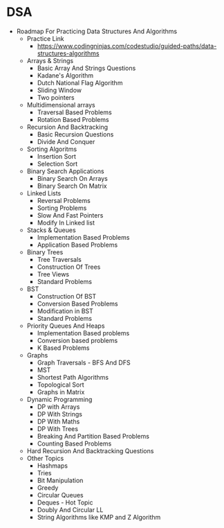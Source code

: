 # DSA
- Roadmap For Practicing Data Structures And Algorithms
    - Practice Link
        - https://www.codingninjas.com/codestudio/guided-paths/data-structures-algorithms
    - Arrays & Strings
        - Basic Array And Strings Questions
        - Kadane's Algorithm
        - Dutch National Flag Algorithm
        - Sliding Window
        - Two pointers
    - Multidimensional arrays
        - Traversal Based Problems
        - Rotation Based Problems
    - Recursion And Backtracking
        - Basic Recursion Questions
        - Divide And Conquer
    - Sorting Algoritms
        - Insertion Sort
        - Selection Sort
    - Binary Search Applications
        - Binary Search On Arrays
        - Binary Search On Matrix
    - Linked Lists
        - Reversal Problems
        - Sorting Problems
        - Slow And Fast Pointers
        - Modify In Linked list
    - Stacks & Queues
        - Implementation Based Problems
        - Application Based Problems
    - Binary Trees
        - Tree Traversals
        - Construction Of Trees
        - Tree Views
        - Standard Problems
    - BST
        - Construction Of BST
        - Conversion Based Problems
        - Modification in BST
        - Standard Problems 
    - Priority Queues And Heaps
        - Implementation Based problems
        - Conversion based problems
        - K Based Problems
    - Graphs
        - Graph Traversals - BFS And DFS
        - MST
        - Shortest Path Algorithms
        - Topological Sort
        - Graphs in Matrix
    - Dynamic Programming
        - DP with Arrays
        - DP With Strings
        - DP With Maths
        - DP With Trees
        - Breaking And Partition Based Problems
        - Counting Based Problems
    - Hard Recursion And Backtracking Questions
    - Other Topics
        - Hashmaps
        - Tries
        - Bit Manipulation
        - Greedy
        - Circular Queues
        - Deques - Hot Topic
        - Doubly And Circular LL
        - String Algorithms like KMP and Z Algorithm
